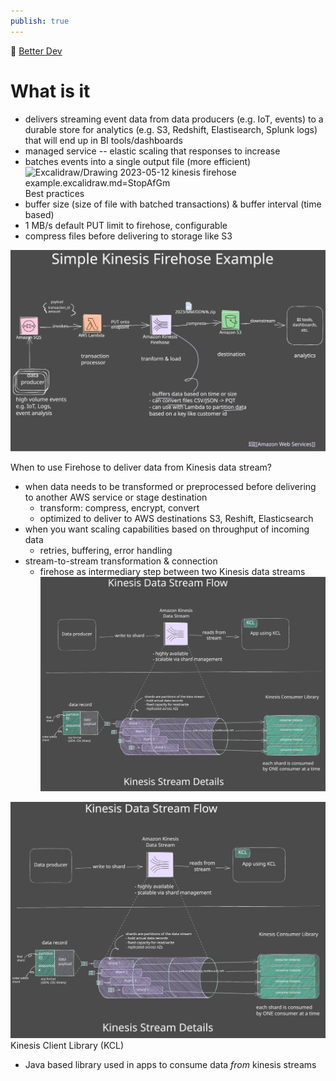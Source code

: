 ```yaml
---
publish: true
---
```

🎥 [Better Dev](https://www.youtube.com/watch?v=DPT3swb6zgI)
# What is it
- delivers streaming event data from data producers (e.g. IoT, events) to a durable store for analytics (e.g. S3, Redshift, Elastisearch, Splunk logs) that will end up in BI tools/dashboards 
- managed service -- elastic scaling that responses to increase
- batches events into a single output file (more efficient)
![Excalidraw/Drawing 2023-05-12 kinesis firehose example.excalidraw.md=StopAfGm](../images/Drawing%202023-05-12%20kinesis%20firehose%20example.svg#%5Egroup=StopAfGm#^group=StopAfGm)
Best practices
- buffer size (size of file with batched transactions) & buffer interval (time based)
- 1 MB/s default PUT limit to firehose, configurable
- compress files before delivering to storage like S3

![Drawing 2023-05-12 kinesis firehose example.excalidraw.svg](../images/Drawing%202023-05-12%20kinesis%20firehose%20example.excalidraw.svg)

When to use Firehose to deliver data from Kinesis data stream?
- when data needs to be transformed or preprocessed before delivering to another AWS service or stage destination
	- transform: compress, encrypt, convert
	- optimized to deliver to AWS destinations S3, Reshift, Elasticsearch
- when you want scaling capabilities based on throughput of incoming data
	- retries, buffering, error handling
- stream-to-stream transformation & connection
	- firehose as intermediary step between two Kinesis data streams
![Drawing 2023-05-12 kinesis data stream.excalidraw.svg](../images/Drawing%202023-05-12%20kinesis%20data%20stream.excalidraw.svg)

![kinesis](../images/Drawing%202023-05-12%20kinesis%20data%20stream.excalidraw.svg)
Kinesis Client Library (KCL)
- Java based library used in apps to consume data *from* kinesis streams